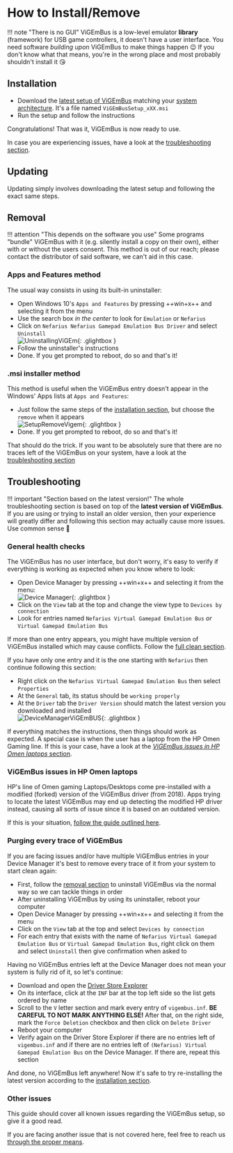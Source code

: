 # How to Install/Remove

!!! note "There is no GUI"
    ViGEmBus is a low-level emulator **library** (framework) for USB game controllers, it doesn't have a user interface. You need software *building upon* ViGEmBus to make things happen 😉 If you don't know what that means, you're in the wrong place and most probably shouldn't install it 😘

## Installation

- Download the [latest setup of ViGEmBus](https://github.com/ViGEm/ViGEmBus/releases) matching your [system architecture](../../research/How-to-check-architecture.md). It's a file named `ViGEmBusSetup_xXX.msi`
- Run the setup and follow the instructions

Congratulations! That was it, ViGEmBus is now ready to use.

In case you are experiencing issues, have a look at the [troubleshooting section](#troubleshooting).

## Updating

Updating simply involves downloading the latest setup and following the exact same steps.

## Removal

!!! attention "This depends on the software you use"
    Some programs "bundle" ViGEmBus with it (e.g. silently install a copy on their own), either with or without the users consent. This method is out of our reach; please contact the distributor of said software, we can't aid in this case.

### Apps and Features method

The usual way consists in using its built-in uninstaller:

- Open Windows 10's `Apps and Features` by pressing ++win+x++ and selecting it from the menu
- Use the search box _in the center_ to look for `Emulation` or `Nefarius`
- Click on `Nefarius Nefarius Gamepad Emulation Bus Driver` and select `Uninstall`  
  ![UninstallingViGEm](images/UninstallingViGEm.png){: .glightbox }  
- Follow the uninstaller's instructions
- Done. If you get prompted to reboot, do so and that's it!

### .msi installer method

This method is useful when the ViGEmBus entry doesn't appear in the Windows' Apps lists at `Apps and Features`:

- Just follow the same steps of the [installation section](#installation), but choose the `remove` when it appears  
![SetupRemoveVigem](images/SetupRemoveVigem.png){: .glightbox }  
- Done. If you get prompted to reboot, do so and that's it!

That should do the trick. If you want to be absolutely sure that there are no traces left of the ViGEmBus on your system, have a look at the [troubleshooting section](#troubleshooting)

## Troubleshooting

!!! important "Section based on the latest version!"
    The whole troubleshooting section is based on top of the **latest version of ViGEmBus**. If you are using or trying to install an older version, then your experience will greatly differ and following this section may actually cause more issues. Use common sense 🙂

### General health checks

The ViGEmBus has no user interface, but don't worry, it's easy to verify if everything is working as expected when you know where to look:

- Open Device Manager by pressing ++win+x++ and selecting it from the menu:  
![Device Manager](images/6dCenuSsFr.png){: .glightbox }  
- Click on the `View` tab at the top and change the view type to `Devices by connection`
- Look for entries named `Nefarius Virtual Gamepad Emulation Bus` *or* `Virtual Gamepad Emulation Bus`

If more than one entry appears, you might have multiple version of ViGEmBus installed which may cause conflicts. Follow the [full clean section](#purging-every-trace-of-vigembus).

If you have only one entry and it is the one starting with `Nefarius` then continue following this section:

- Right click on the `Nefarius Virtual Gamepad Emulation Bus` then select `Properties`
- At the `General` tab, its status should be `working properly`
- At the `Driver` tab the `Driver Version` should match the latest version you downloaded and installed  
![DeviceManagerViGEmBUS](images/DeviceManagerViGEmBUS.png){: .glightbox }  

If everything matches the instructions, then things should work as expected. A special case is when the user has a laptop from the HP Omen Gaming line. If this is your case, have a look at the [*ViGEmBus issues in HP Omen laptops* section](#vigembus-issues-in-hp-omen-laptops).

### ViGEmBus issues in HP Omen laptops

HP's line of Omen gaming Laptops/Desktops come pre-installed with a modified (forked) version of the ViGEmBus driver (from 2018). Apps trying to locate the latest ViGEmBus may end up detecting the modified HP driver instead, causing all sorts of issue since it is based on an outdated version.

If this is your situation, [follow the guide outlined here](https://github.com/ViGEm/ViGEmBus/issues/99).

### Purging every trace of ViGEmBus

If you are facing issues and/or have multiple ViGEmBus entries in your Device Manager it's best to remove every trace of it from your system to start clean again:

- First, follow the [removal section](#removal) to uninstall ViGEmBus via the normal way so we can tackle things in order
- After uninstalling ViGEmBus by using its uninstaller, reboot your computer
- Open Device Manager by pressing ++win+x++ and selecting it from the menu
- Click on the `View` tab at the top and select `Devices by connection`
- For each entry that exists with the name of `Nefarius Virtual Gamepad Emulation Bus` or `Virtual Gamepad Emulation Bus`, right click on them and select `Uninstall` then give confirmation when asked to

Having no ViGEmBus entries left at the Device Manager does not mean your system is fully rid of it, so let's continue:

- Download and open the [Driver Store Explorer](https://github.com/lostindark/DriverStoreExplorer/releases)
- On its interface, click at the `INF` bar at the top left side so the list gets ordered by name
- Scroll to the `V` letter section and mark every entry of `vigembus.inf`. __BE CAREFUL TO NOT MARK ANYTHING ELSE!__ After that, on the right side, mark the `Force Deletion` checkbox and then click on `Delete Driver`
- Reboot your computer
- Verify again on the Driver Store Explorer if there are no entries left of `vigembus.inf` and if there are no entries left of `(Nefarius) Virtual Gamepad Emulation Bus` on the Device Manager. If there are, repeat this section

And done, no ViGEmBus left anywhere! Now it's safe to try re-installing the latest version according to the [installation section](#installation).

### Other issues

This guide should cover all known issues regarding the ViGEmBus setup, so give it a good read.

If you are facing another issue that is not covered here, feel free to reach us [through the proper means](../../../Community-Support.md).
